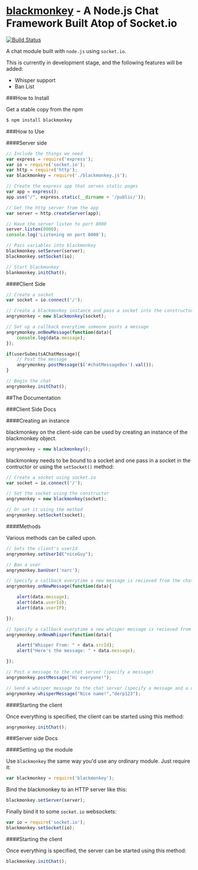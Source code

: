 [blackmonkey]() - A Node.js Chat Framework Built Atop of Socket.io
===============
[![Build Status](https://drone.io/github.com/shrimpboyho/blackmonkey/status.png)](https://drone.io/github.com/shrimpboyho/blackmonkey/latest)

A chat module built with ```node.js``` using ```socket.io```.

This is currently in development stage, and the following features will be added:

* Whisper support
* Ban List

###How to Install

Get a stable copy from the npm

```bash
$ npm install blackmonkey
```

###How to Use

####Server side

```js
// Include the things we need
var express = require('express');
var io = require('socket.io');
var http = require('http');
var blackmonkey = require('./blackmonkey.js');

// Create the express app that serves static pages
var app = express();
app.use("/", express.static(__dirname + '/public/'));

// Get the http server from the app
var server = http.createServer(app);

// Have the server listen to port 8000
server.listen(8000);
console.log('Listening on port 8000');

// Pass variables into blackmonkey
blackmonkey.setServer(server);
blackmonkey.setSocket(io);

// Start blackmonkey
blankmonkey.initChat();
```

####Client Side

```js
// Create a socket
var socket = io.connect('/');

// Create a blackmonkey instance and pass a socket into the constructor
angrymonkey = new blackmonkey(socket);

// Set up a callback everytime someone posts a message
angrymonkey.onNewMessage(function(data){
	console.log(data.message);
});

if(userSubmitsAChatMessage){
	// Post the message
	angrymonkey.postMessage($('#chatMessageBox').val());
}

// Begin the chat
angrymonkey.initChat();
```

##The Documentation

###Client Side Docs

####Creating an instance

blackmonkey on the client-side can be used by creating an instance of the blackmonkey object.

```js
angrymonkey = new blackmonkey();
```

blackmonkey needs to be bound to a socket and one pass in a socket in the contructor or using the ```setSocket()``` method:

```js
// Create a socket using socket.io
var socket = io.connect('/');

// Set the socket using the constructor
angrymonkey = new blackmonkey(socket);

// Or set it using the method
angrymonkey.setSocket(socket);
```

####Methods

Various methods can be called upon.

```js
// Sets the client's userId
angrymonkey.setUserId("niceGuy");
```

```js
// Ban a user
angrymonkey.banUser('narc');
```

```js
// Specify a callback everytime a new message is recieved from the chat server
angrymonkey.onNewMessage(function(data){

	alert(data.message);
	alert(data.userId);
	alert(data.userIP);  

});
```

```js
// Specify a callback everytime a new whisper message is recieved from the chat server
angrymonkey.onNewWhisper(function(data){

	alert("Whisper From: " + data.srcId);
	alert("Here's the message: " + data.message);  

});
```

```js
// Post a message to the chat server (specify a message)
angrymonkey.postMessage("Hi everyone!");
```

```js
// Send a whisper message to the chat server (specify a message and a userId to send to)
angrymonkey.whisperMessage("Nice name!","derp123");
```

####Starting the client

Once everything is specified, the client can be started using this method:

```js
angrymonkey.initChat();
```

###Server side Docs

####Setting up the module

Use ```blackmonkey``` the same way you'd use any ordinary module. Just require it:

```js
var blackmonkey = require('blackmonkey');
```

Bind the blackmonkey to an HTTP server like this:

```js
blackmonkey.setServer(server);
```

Finally bind it to some ```socket.io``` websockets:

```js
var io = require('socket.io');
blackmonkey.setSocket(io);
```
####Starting the client

Once everything is specified, the server can be started using this method:

```js
blackmonkey.initChat();
```
